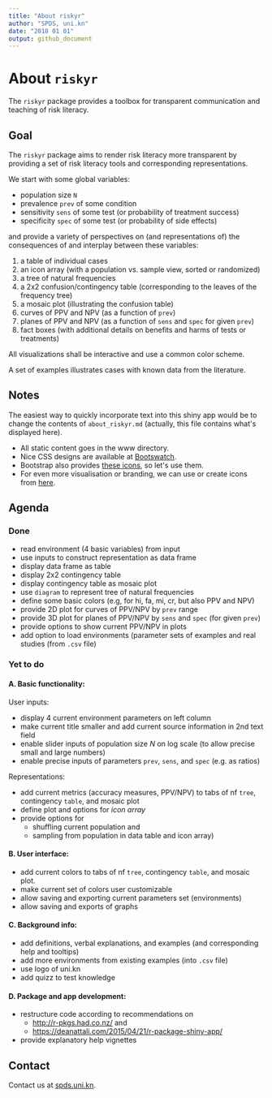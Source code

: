 ```yaml
---
title: "About riskyr"
author: "SPDS, uni.kn"
date: "2018 01 01"
output: github_document
---
```


# About `riskyr`

The `riskyr` package provides a toolbox for transparent communication and teaching of risk literacy.

## Goal 

The `riskyr` package aims to render risk literacy more transparent by providing a set of risk literacy tools and corresponding representations.

We start with some global variables:

- population size `N`
- prevalence `prev` of some condition
- sensitivity `sens` of some test (or probability of treatment success)
- specificity `spec` of some test (or probability of side effects)

and provide a variety of perspectives on (and representations of) the consequences of and interplay between these variables:

1. a table of individual cases
2. an icon array (with a population vs. sample view, sorted or randomized) 
3. a tree of natural frequencies  
4. a 2x2 confusion/contingency table (corresponding to the leaves of the frequency tree)  
5. a mosaic plot (illustrating the confusion table) 
6. curves of PPV and NPV (as a function of `prev`) 
7. planes of PPV and NPV (as a function of `sens` and `spec` for given `prev`)
8. fact boxes (with additional details on benefits and harms of tests or treatments)

All visualizations shall be interactive and use a common color scheme.

A set of examples illustrates cases with known data from the literature.

## Notes

The easiest way to quickly incorporate text into this shiny app would be to change the contents of `about_riskyr.md` (actually, this file contains what's displayed here).   

+ All static content goes in the www directory.
+ Nice CSS designs are available at [Bootswatch](https://bootswatch.com/3/).    
+ Bootstrap also provides [these icons](https://www.w3schools.com/icons/bootstrap_icons_glyphicons.asp), so let's use them.   
+ For even more visualisation or branding, we can use or create icons from [here](https://www.flaticon.com/authors/vectors-market).    

## Agenda

### Done

- read environment (4 basic variables) from input
- use inputs to construct representation as data frame
- display data frame as table
- display 2x2 contingency table
- display contingency table as mosaic plot
- use `diagram` to represent tree of natural frequencies
- define some basic colors (e.g, for hi, fa, mi, cr, but also PPV and NPV)   
- provide 2D plot for curves of PPV/NPV by `prev` range
- provide 3D plot for planes of PPV/NPV by `sens` and `spec` (for given `prev`)
- provide options to show current PPV/NPV in plots
- add option to load environments (parameter sets of examples and real studies (from `.csv` file)

### Yet to do

#### A. Basic functionality:

User inputs:

- display 4 current environment parameters on left column
- make current title smaller and add current source information in 2nd text field
- enable slider inputs of population size _N_ on log scale (to allow precise small and large numbers)
- enable precise inputs of parameters `prev`, `sens`, and `spec` (e.g. as ratios) 

Representations:

- add current metrics (accuracy measures, PPV/NPV) to tabs of nf `tree`, contingency `table`, and mosaic plot  
- define plot and options for _icon array_
- provide options for 
     - shuffling current population and 
     - sampling from population 
  in data table and icon array)

#### B. User interface:

- add current colors to tabs of nf `tree`, contingency `table`, and mosaic plot.
- make current set of colors user customizable 
- allow saving and exporting current parameters set (environments)
- allow saving and exports of graphs 

#### C. Background info:

- add definitions, verbal explanations, and examples (and corresponding help and tooltips)
- add more environments from existing examples (into `.csv` file)
- use logo of uni.kn
- add quizz to test knowledge

#### D. Package and app development:

- restructure code according to recommendations on 
    - http://r-pkgs.had.co.nz/ and 
    - https://deanattali.com/2015/04/21/r-package-shiny-app/ 
- provide explanatory help vignettes

## Contact

Contact us at [spds.uni.kn](http://spds.uni-konstanz.de).
